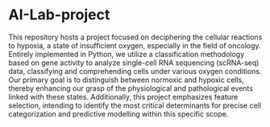 # AI-Lab-project
This repository hosts a project focused on deciphering the cellular reactions to hypoxia, a state of insufficient oxygen, especially in the field of oncology. Entirely implemented in Python, we utilize a classification methodology based on gene activity to analyze single-cell RNA sequencing (scRNA-seq) data, classifying and comprehending cells under various oxygen conditions. Our primary goal is to distinguish between normoxic and hypoxic cells, thereby enhancing our grasp of the physiological and pathological events linked with these states. Additionally, this project emphasizes feature selection, intending to identify the most critical determinants for precise cell categorization and predictive modelling within this specific scope.
